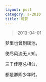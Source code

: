 ```yaml
---
layout: post
category: a-2010
title: 绮梦
---
```


> 2013-04-01

梦里也曾到瑶池，

使尽风流无人知。

三千佳丽总相似，

都是卿卿少年时。